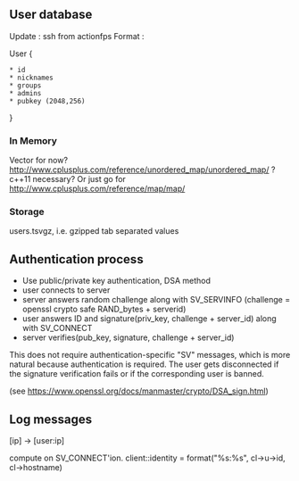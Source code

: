 ## User database

Update : ssh from actionfps
Format : 


User {

    * id
    * nicknames
    * groups
    * admins
    * pubkey (2048,256)

}

### In Memory
Vector for now? http://www.cplusplus.com/reference/unordered_map/unordered_map/ ? c++11 necessary? Or just go for http://www.cplusplus.com/reference/map/map/

### Storage

users.tsvgz, i.e. gzipped tab separated values

## Authentication process

 * Use public/private key authentication, DSA method
  * user connects to server
  * server answers random challenge along with SV_SERVINFO (challenge = openssl crypto safe RAND_bytes + serverid)
  * user answers ID and signature(priv_key, challenge + server_id) along with SV_CONNECT
  * server verifies(pub_key, signature, challenge + server_id)

This does not require authentication-specific "SV" messages, which is more natural because authentication is required.
The user gets disconnected if the signature verification fails or if the corresponding user is banned.

(see https://www.openssl.org/docs/manmaster/crypto/DSA_sign.html)

## Log messages

[ip] -> [user:ip]

compute on SV_CONNECT'ion. client::identity = format("%s:%s", cl->u->id, cl->hostname)
